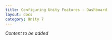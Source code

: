 ```yaml
---
title: Configuring Unity Features - Dashboard
layout: docs
category: Unity 7
---
```


*Content to be added*